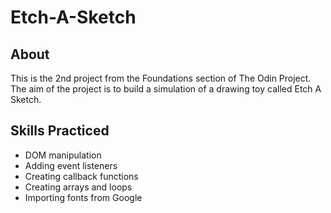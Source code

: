 # Etch-A-Sketch
## About
This is the 2nd project from the Foundations section of The Odin Project. The aim of the project is to build a simulation of a drawing toy called Etch A Sketch.
## Skills Practiced
* DOM manipulation
* Adding event listeners
* Creating callback functions
* Creating arrays and loops
* Importing fonts from Google